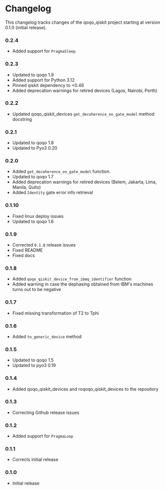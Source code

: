 # Changelog

This changelog tracks changes of the qoqo_qiskit project starting at version 0.1.0 (initial release).

### 0.2.4

* Added support for `PragmaSleep`

### 0.2.3

* Updated to qoqo 1.9
* Added support for Python 3.12
* Pinned qiskit dependency to <0.46
* Added deprecation warnings for retired devices (Lagos, Nairobi, Perth)

### 0.2.2

* Updated qoqo_qiskit_devices `get_decoherence_on_gate_model` method docstring

### 0.2.1

* Updated to qoqo 1.8
* Updated to Pyo3 0.20

### 0.2.0

* Added `get_decoherence_on_gate_model` function.
* Updated to qoqo 1.7
* Added deprecation warnings for retired devices (Belem, Jakarta, Lima, Manila, Quito)
* Added `Identity` gate error info retrieval

### 0.1.10

* Fixed linux deploy issues
* Updated to qoqo 1.6

### 0.1.9

* Corrected `0.1.8` release issues
* Fixed README
* Fixed docs

### 0.1.8

* Added `qoqo_qiskit_device_from_ibmq_identifier` function
* Added warning in case the dephasing obtained from IBM's machines turns out to be negative

### 0.1.7

* Fixed missing transformation of T2 to Tphi

### 0.1.6

* Added `to_generic_device` method

### 0.1.5

* Updated to qoqo 1.5
* Updated to pyo3 0.19

### 0.1.4

* Added qoqo_qiskit_devices and roqoqo_qiskit_devices to the repository

### 0.1.3

* Correcting Github release issues

### 0.1.2

* Added support for `PragmaLoop`

### 0.1.1

* Corrects initial release

### 0.1.0

* Initial release